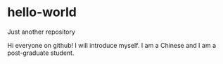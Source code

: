 # hello-world
Just another repository

Hi everyone on github!
I will introduce myself. I am a Chinese and I am a post-graduate student.
